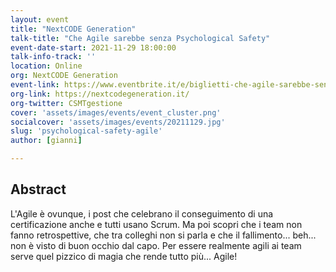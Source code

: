 ```yaml
---
layout: event
title: "NextCODE Generation"
talk-title: "Che Agile sarebbe senza Psychological Safety"
event-date-start: 2021-11-29 18:00:00
talk-info-track: ''
location: Online
org: NextCODE Generation
event-link: https://www.eventbrite.it/e/biglietti-che-agile-sarebbe-senza-psychological-safety-online-209905832997
org-link: https://nextcodegeneration.it/
org-twitter: CSMTgestione
cover: 'assets/images/events/event_cluster.png'
socialcover: 'assets/images/events/20211129.jpg'
slug: 'psychological-safety-agile'
author: [gianni]

---
```

## Abstract
L'Agile è ovunque, i post che celebrano il conseguimento di una certificazione anche e tutti usano Scrum. Ma poi scopri che i team non fanno retrospettive, che tra colleghi non si parla e che il fallimento... beh... non è visto di buon occhio dal capo. Per essere realmente agili ai team serve quel pizzico di magia che rende tutto più... Agile!